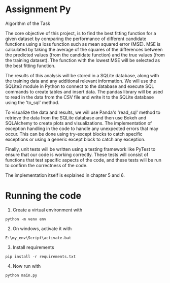 # Assignment Py
Algorithm of the Task

The core objective of this project, is to find the best fitting function for a given dataset by comparing the performance of different candidate functions using a loss function such as mean squared error (MSE). MSE is calculated by taking the average of the squares of the differences between the predicted values (from the candidate function) and the true values (from the training dataset). The function with the lowest MSE will be selected as the best fitting function.

The results of this analysis will be stored in a SQLite database, along with the training data and any additional relevant information. We will use the SQLite3 module in Python to connect to the database and execute SQL commands to create tables and insert data. The pandas library will be used to read in the data from the CSV file and write it to the SQLite database using the 'to_sql' method.

To visualize the data and results, we will use Panda's 'read_sql' method to retrieve the data from the SQLite database and then use Bokeh and SQLAlchemy to create plots and visualizations.
The implementation of exception handling in the code to handle any unexpected errors that may occur. This can be done using try-except blocks to catch specific exceptions or using a generic except block to catch any exception.

Finally, unit tests will be written using a testing framework like PyTest to ensure that our code is working correctly. These tests will consist of functions that test specific aspects of the code, and these tests will be run to confirm the correctness of the code.

The implementation itself is explained in chapter 5 and 6.

# Running the code

1. Create a virtual environment with

```
python -m venv env
```

2. On windows, activate it with

```
E:\my_env\Script\activate.bat
```

3. Install requirements

```
pip install -r requirements.txt
```

4. Now run with

```
python main.py
```
